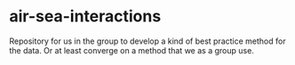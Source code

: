 # air-sea-interactions
Repository for us in the group to develop a kind of best practice method for the data. Or at least converge on a method that we as a group use.

